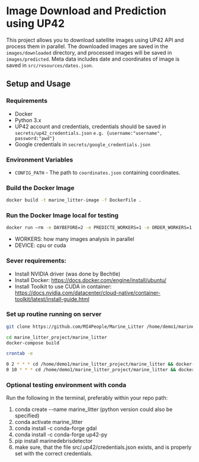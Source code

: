 
# Image Download and Prediction using UP42

This project allows you to download satellite images using UP42 API and process them in parallel. The downloaded images are saved in the `images/downloaded` directory, and processed images will be saved in `images/predicted`. Meta data includes date and coordinates of image is saved in `src/resources/dates.json`.

## Setup and Usage

### Requirements

- Docker
- Python 3.x
- UP42 account and credentials, credentials should be saved in `secrets/up42_credentials.json`
`e.g. {username:"username", password:"pwd"}`
- Google credentials in `secrets/google_credentials.json`

### Environment Variables

- `CONFIG_PATH` - The path to `coordinates.json` containing coordinates.

### Build the Docker Image

```bash
docker build -t marine_litter-image -f DockerFile .
```

### Run the Docker Image local for testing

```bash
docker run —rm -e DAYBEFORE=2 -e PREDICTE_WORKERS=1 -e ORDER_WORKERS=1 -e DEVICE="cpu“ marine_litter-image
```

- WORKERS: how many images analysis in parallel
- DEVICE: cpu or cuda


### Sever requirements:
- Install NVIDIA driver (was done by Bechtle)
- Install Docker: https://docs.docker.com/engine/install/ubuntu/
- Install Toolkit to use CUDA in container: https://docs.nvidia.com/datacenter/cloud-native/container-toolkit/latest/install-guide.html

### Set up routine running on server

```bash
git clone https://github.com/MI4People/Marine_Litter /home/demo1/marine_litter_project/marine_litter
```

```bash
cd marine_litter_project/marine_litter
docker-compose build
```

```bash
crontab -e
```

```bash
0 2 * * * cd /home/demo1/marine_litter_project/marine_litter && docker-compose up && docker-compose logs > /home/demo1/marine_litter_project/logs/docker_logs_$(date +\%Y-\%m-\%d_\%H-\%M-\%S).log 2>&1
0 10 * * * cd /home/demo1/marine_litter_project/marine_litter && docker-compose down
```








### Optional testing environment with conda

Run the following in the terminal, preferably within your repo path:
1. conda create --name marine_litter (python version could also be specified)
2. conda activate marine_litter
3. conda install -c conda-forge gdal
4. conda install -c conda-forge up42-py
5. pip install marinedebrisdetector
6. make sure, that the file src/.up42/credentials.json exists, and is properly set with the correct credentials.